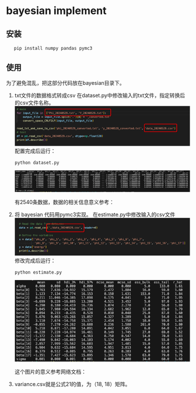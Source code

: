 # bayesian implement
## 安装
```
   pip install numpy pandas pymc3
```
## 使用
为了避免混乱，把这部分代码放在bayesian目录下。
1. txt文件的数据格式转成csv
   在dataset.py中修改输入的txt文件，指定转换后的csv文件名称。
   ![alt text](image.png)
   配置完成后运行：
   ```
   python dataset.py
   ```
   ![alt text](image-2.png)

   有2540条数据，数据的相关信息意义参考：

1. 将 bayesian 代码用pymc3实现。
   在estimate.py中修改输入的csv文件
   ![alt text](image-3.png)
   修改完成后运行：
   ```
   python estimate.py
   ```
   ![alt text](image-1.png)

   这个图片的意义参考网络文档：

3. variance.csv就是公式21的值，为（18, 18）矩阵。